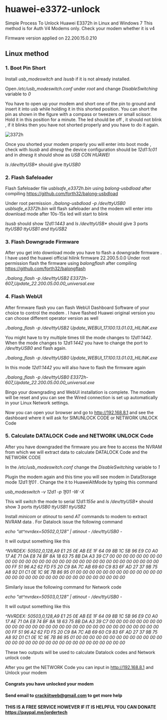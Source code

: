 # huawei-e3372-unlock

Simple Process To Unlock Huawei E3372h in Linux and Windows 7
This method is for Auth V4 Modems only.  Check your modem whether it is v4

Firmware version applied on 22.200.15.0.210 

## Linux method
### 1. Boot Pin Short
  Install *usb_modeswitch* and *lsusb* if it is not already installed.
  
  Open */etc/usb_modeswitch.conf* under *root* and change *DisableSwitching* variable to *0*
  
  You have to open up your modem and short one of the pin to ground and insert it into usb while holding it in this shorted position. You can short the pin as shown in the figure with a compass or tweezers or small scissor. Hold it in this position for a minute. The led should be off , it should not blink , if it blinks then you have not shorted properly and you have to do it again.
  
  ![3372h](https://user-images.githubusercontent.com/8363213/124347460-956e2100-dc02-11eb-9001-d6a6104653f4.png)
  
  Once you shorted your modem properly you will enter into boot mode , check with *lsusb* and *dmesg* the device configuration should be *12d1:1c01*  and in *dmesg* it should show as *USB CON HUAWEI*  
  
  *ls /dev/ttyUSB\** should give *ttyUSB0*

### 2. Flash Safeloader  
   Flash Safeloader file *usblsafe_e3372h.bin* using *balong-usbdload* after compiling https://github.com/forth32/balong-usbdload
   
   Under root permission 
   *./balong-usbdload -p /dev/ttyUSB0 usblsafe_e3372h.bin* 
   will flash safeloader and the modem will enter into download mode after 10s-15s  led will start to blink  
   
   *lsusb* should show *12d1:1443* and *ls /dev/ttyUSB\** should give 3 ports *ttyUSB0 ttyUSB1 and ttyUSB2*

### 3. Flash Downgrade Firmware
   After you get into download mode you have to flash a downgrade firmware . I have used the huawei official hilink firmware 22.200.5.0.0
   Under root permission flash the firmware using *balongflash* after compiling https://github.com/forth32/balongflash
   
   *./balong_flash -p /dev/ttyUSB2 E3372h-607_Update_22.200.05.00.00_universal.exe* 
   
### 4. Flash WebUI
   After firmware flash you can flash WebUI Dashboard Software of your choice to control the modem . I have flashed Huawei original version you can choose different operator version as well 
   
   *./balong_flash -p /dev/ttyUSB2 Update_WEBUI_17.100.13.01.03_HILINK.exe*
   
   You might have to try multiple times till the mode changes to *12d1:1442*. When the mode changes to *12d1:1442* you have to change the port to */dev/ttyUSB0* and flash again.
   
   *./balong_flash -p /dev/ttyUSB0 Update_WEBUI_17.100.13.01.03_HILINK.exe*
   
   In this mode *12d1:1442* you will also have to flash the firmware again
   
   *./balong_flash -p /dev/ttyUSB0 E3372h-607_Update_22.200.05.00.00_universal.exe* 
   
   Bingo your downgrading and WebUI installation is complete. The modem will be reset and you can see the Wired connection is set up automatically in your Linux   Network settings.
   
   Now you can open your browser and go to http://192.168.8.1 and see the dashboard where it will ask for SIMUNLOCK CODE or NETWORK UNLOCK Code
   
### 5. Calculate DATALOCK Code and NETWORK UNLOCK Code
   After you have downgraded the firmware you are free to access the NVRAM from which we will extract data to calculate DATALOCK Code and the NETWORK CODE
   
   In the */etc/usb_modeswitch.conf* change the *DisableSwitching* variable to *1*
   
   Plugin the modem again and this time you will see modem in DataStorage mode *12d1:1f01* . Change the it to HuaweiAltMode by typing this command  
  
   *usb_modeswitch -v 12d1 -p 1f01 -W -X*
   
   This will switch the mode to serial *12d1:155e*  and *ls /dev/ttyUSB\** should show 3 ports *ttyUSB0 ttyUSB1 ttyUSB2*
   
   Install *minicom* or *atinout* to  send *AT* commands to modem to extract NVRAM data . For Datalock issue the following command 
   
   *echo "at^nvrdex=50502,0,128" | atinout - /dev/ttyUSB0 -* 
   
   It will output something like this
   
   *^NVRDEX: 50502,0,128,A9 E1 25 0E AB EE 1F 64 09 8B 1C 5B 96 E9 C0 A0 17 AE 71 0A E8 74 BF 8A 18 63 75 8B DA A3 39 C7 00 00 00 00 00 00 00 00 00 00 00 00 00 00 00 00 00 00 00 00 00 00 00 00 00 00 00 00 00 00 00 00 FF 51 96 A2 62 FD F5 20 C9 8A 7C AB 69 60 C9 83 6F AD 27 37 9B 75 A8 92 D1 C1 0E 1C 9E 7B 86 95 01 00 00 00 00 00 00 00 00 00 00 00 00 00 00 00 00 00 00 00 00 00 00 00 00 00 00 00 00 00 00 00*
   
   Similarly  issue the following command for Network code
   
   *echo "at^nvrdex=50503,0,128" | atinout - /dev/ttyUSB0 -* 
   
   It will output something like this
   
   *^NVRDEX: 50503,0,128,A9 E1 25 0E AB EE 1F 64 09 8B 1C 5B 96 E9 C0 A0 17 AE 71 0A E8 74 BF 8A 18 63 75 8B DA A3 39 C7 00 00 00 00 00 00 00 00 00 00 00 00 00 00 00 00 00 00 00 00 00 00 00 00 00 00 00 00 00 00 00 00 FF 51 96 A2 62 FD F5 20 C9 8A 7C AB 69 60 C9 83 6F AD 27 37 9B 75 A8 92 D1 C1 0E 1C 9E 7B 86 95 01 00 00 00 00 00 00 00 00 00 00 00 00 00 00 00 00 00 00 00 00 00 00 00 00 00 00 00 00 00 00 00*
   
   These two outputs will be used to calculate Datalock codes and Network unlock code
   
   After you get the NETWORK Code you can input in http://192.168.8.1 and Unlock your modem 
   

#### Congrats you have unlocked your modem ####
#### Send email to crackiitweb@gmail.com to get more help #### 
#### THIS IS A FREE SERVICE HOWEVER IF IT IS HELPFUL YOU CAN DONATE https://paypal.me/jordertech  ####

